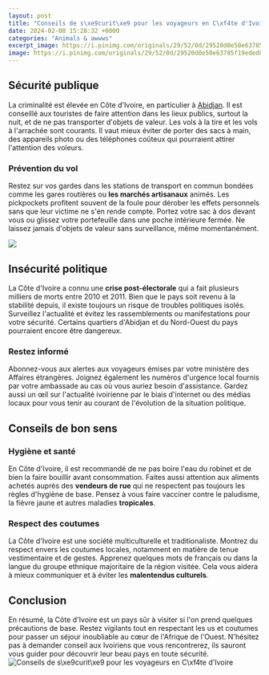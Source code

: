 ```yaml
---
layout: post
title: "Conseils de s\xe9curit\xe9 pour les voyageurs en C\xf4te d'Ivoire"
date: 2024-02-08 15:28:32 +0000
categories: "Animals & awwws"
excerpt_image: https://i.pinimg.com/originals/29/52/0d/29520d0e50e63785f19eded8235dcb5d.jpg
image: https://i.pinimg.com/originals/29/52/0d/29520d0e50e63785f19eded8235dcb5d.jpg
---
```


## Sécurité publique
La criminalité est élevée en Côte d'Ivoire, en particulier à [Abidjan](https://ustoday.github.io/2024-01-07-utiliser-une-carte-bancaire-xe0-l-xe9tranger/). Il est conseillé aux touristes de faire attention dans les lieux publics, surtout la nuit, et de ne pas transporter d'objets de valeur. Les vols à la tire et les vols à l'arrachée sont courants. Il vaut mieux éviter de porter des sacs à main, des appareils photo ou des téléphones coûteux qui pourraient attirer l'attention des voleurs. 
### Prévention du vol
Restez sur vos gardes dans les stations de transport en commun bondées comme les gares routières ou **les marchés artisanaux** animés. Les pickpockets profitent souvent de la foule pour dérober les effets personnels sans que leur victime ne s'en rende compte. Portez votre sac à dos devant vous ou glissez votre portefeuille dans une poche intérieure fermée. Ne laissez jamais d'objets de valeur sans surveillance, même momentanément.

![](https://image.slidesharecdn.com/latransformationleanalhopital-patrickdecoster-arianebouzette-160718081535/95/la-transformation-lean-lhpital-par-patrick-de-coster-et-ariane-bouzette-1-638.jpg?cb=1468830101)
## Insécurité politique 
La Côte d'Ivoire a connu une **crise post-électorale** qui a fait plusieurs milliers de morts entre 2010 et 2011. Bien que le pays soit revenu à la stabilité depuis, il existe toujours un risque de troubles politiques isolés. Surveillez l'actualité et évitez les rassemblements ou manifestations pour votre sécurité. Certains quartiers d'Abidjan et du Nord-Ouest du pays pourraient encore être dangereux. 
### Restez informé 
Abonnez-vous aux alertes aux voyageurs émises par votre ministère des Affaires étrangères. Joignez également les numéros d'urgence local fournis par votre ambassade au cas où vous auriez besoin d'assistance. Gardez aussi un œil sur l'actualité ivoirienne par le biais d'internet ou des médias locaux pour vous tenir au courant de l'évolution de la situation politique.
## Conseils de bon sens
### Hygiène et santé
En Côte d'Ivoire, il est recommandé de ne pas boire l'eau du robinet et de bien la faire bouillir avant consommation. Faites aussi attention aux aliments achetés auprès des **vendeurs de rue** qui ne respectent pas toujours les règles d'hygiène de base. Pensez à vous faire vacciner contre le paludisme, la fièvre jaune et autres maladies **tropicales**. 
### Respect des coutumes
La Côte d'Ivoire est une société multiculturelle et traditionaliste. Montrez du respect envers les coutumes locales, notamment en matière de tenue vestimentaire et de gestes. Apprenez quelques mots de français ou dans la langue du groupe ethnique majoritaire de la région visitée. Cela vous aidera à mieux communiquer et à éviter les **malentendus culturels**.
## Conclusion
En résumé, la Côte d'Ivoire est un pays sûr à visiter si l'on prend quelques précautions de base. Restez vigilants tout en respectant les us et coutumes pour passer un séjour inoubliable au cœur de l'Afrique de l'Ouest. N'hésitez pas à demander conseil aux Ivoiriens que vous rencontrerez, ils sauront vous guider pour découvrir leur beau pays en toute sécurité.
![Conseils de s\xe9curit\xe9 pour les voyageurs en C\xf4te d'Ivoire](https://i.pinimg.com/originals/29/52/0d/29520d0e50e63785f19eded8235dcb5d.jpg)